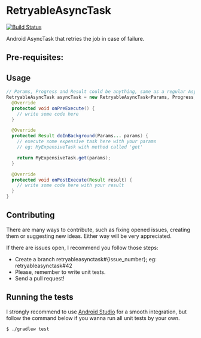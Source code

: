 # RetryableAsyncTask

[![Build
Status](https://snap-ci.com/alabeduarte/retryableasynctask/branch/master/build_image)](https://snap-ci.com/alabeduarte/retryableasynctask/branch/master)

Android AsyncTask that retries the job in case of failure.

## Pre-requisites:

## Usage

```java
// Params, Progress and Result could be anything, same as a regular AsyncTask
RetryableAsyncTask asyncTask = new RetryableAsyncTask<Params, Progress, Result>(myActivity) {
  @Override
  protected void onPreExecute() {
    // write some code here
  }

  @Override
  protected Result doInBackground(Params... params) {
    // execute some expensive task here with your params
    // eg: MyExpensiveTask with method called 'get'

    return MyExpensiveTask.get(params);
  }

  @Override
  protected void onPostExecute(Result result) {
    // write some code here with your result
  }
}
```

## Contributing

There are many ways to contribute, such as fixing opened issues, creating them or suggesting new ideas.
Either way will be very appreciated.

If there are issues open, I recommend you follow those steps:

* Create a branch retryableasynctask#{issue_number}; eg: retryableasynctask#42
* Please, remember to write unit tests.
* Send a pull request!

## Running the tests

I strongly recommend to use [Android Studio](http://developer.android.com/sdk/index.html) for a
smooth integration, but follow the command below if you wanna run all unit tests by your own.

```sh
$ ./gradlew test
```

